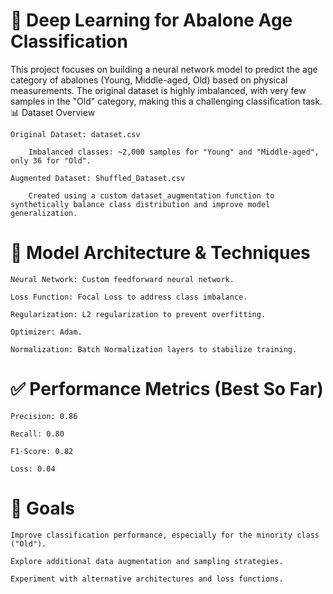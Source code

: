 # 🧠 Deep Learning for Abalone Age Classification

This project focuses on building a neural network model to predict the age category of abalones (Young, Middle-aged, Old) based on physical measurements. The original dataset is highly imbalanced, with very few samples in the "Old" category, making this a challenging classification task.
📊 Dataset Overview

    Original Dataset: dataset.csv

        Imbalanced classes: ~2,000 samples for "Young" and "Middle-aged", only 36 for "Old".

    Augmented Dataset: Shuffled_Dataset.csv

        Created using a custom dataset_augmentation function to synthetically balance class distribution and improve model generalization.

# 🧪 Model Architecture & Techniques

    Neural Network: Custom feedforward neural network.

    Loss Function: Focal Loss to address class imbalance.

    Regularization: L2 regularization to prevent overfitting.

    Optimizer: Adam.

    Normalization: Batch Normalization layers to stabilize training.

# ✅ Performance Metrics (Best So Far)

    Precision: 0.86

    Recall: 0.80

    F1-Score: 0.82

    Loss: 0.04

# 🚀 Goals

    Improve classification performance, especially for the minority class ("Old").

    Explore additional data augmentation and sampling strategies.

    Experiment with alternative architectures and loss functions.

